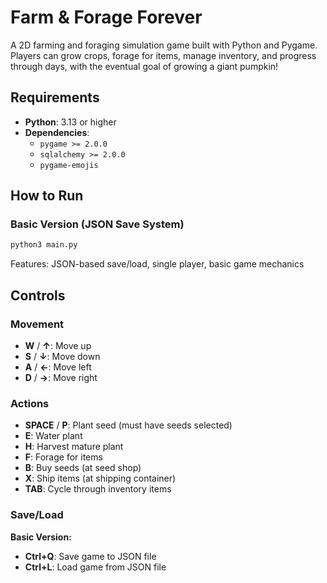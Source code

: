 # Farm & Forage Forever

A 2D farming and foraging simulation game built with Python and Pygame. Players can grow crops, forage for items, manage inventory, and progress through days, with the eventual goal of growing a giant pumpkin!

## Requirements

- **Python**: 3.13 or higher
- **Dependencies**: 
  - `pygame >= 2.0.0`
  - `sqlalchemy >= 2.0.0`
  - `pygame-emojis`

## How to Run

### Basic Version (JSON Save System)
```bash
python3 main.py
```
Features: JSON-based save/load, single player, basic game mechanics

## Controls

### Movement
- **W** / **↑**: Move up
- **S** / **↓**: Move down
- **A** / **←**: Move left
- **D** / **→**: Move right

### Actions
- **SPACE** / **P**: Plant seed (must have seeds selected)
- **E**: Water plant
- **H**: Harvest mature plant
- **F**: Forage for items
- **B**: Buy seeds (at seed shop)
- **X**: Ship items (at shipping container)
- **TAB**: Cycle through inventory items

### Save/Load
**Basic Version:**
- **Ctrl+Q**: Save game to JSON file
- **Ctrl+L**: Load game from JSON file